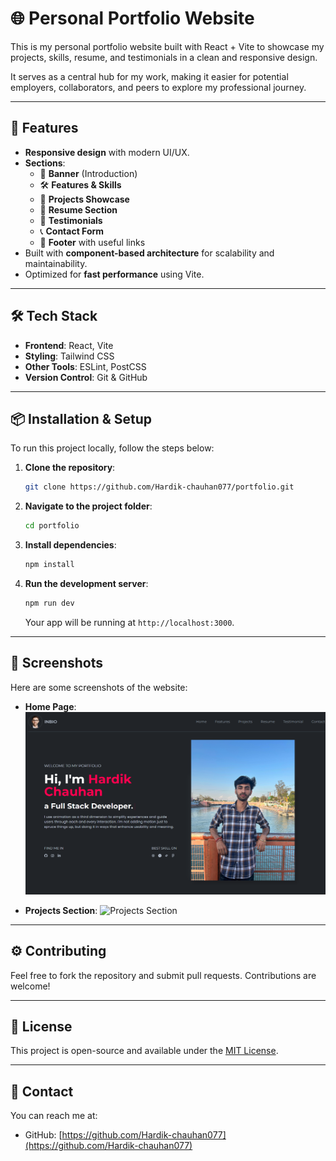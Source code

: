 # 🌐 Personal Portfolio Website

This is my personal portfolio website built with React + Vite to showcase my projects, skills, resume, and testimonials in a clean and responsive design.

It serves as a central hub for my work, making it easier for potential employers, collaborators, and peers to explore my professional journey.

---

## 🚀 Features

- **Responsive design** with modern UI/UX.
- **Sections**:
  - 🎯 **Banner** (Introduction)
  - 🛠️ **Features & Skills**
  - 📂 **Projects Showcase**
  - 📄 **Resume Section**
  - 💬 **Testimonials**
  - 📞 **Contact Form**
  - 🔗 **Footer** with useful links
- Built with **component-based architecture** for scalability and maintainability.
- Optimized for **fast performance** using Vite.

---

## 🛠️ Tech Stack

- **Frontend**: React, Vite
- **Styling**: Tailwind CSS
- **Other Tools**: ESLint, PostCSS
- **Version Control**: Git & GitHub

---

## 📦 Installation & Setup

To run this project locally, follow the steps below:

1. **Clone the repository**:

    ```bash
    git clone https://github.com/Hardik-chauhan077/portfolio.git
    ```

2. **Navigate to the project folder**:

    ```bash
    cd portfolio
    ```

3. **Install dependencies**:

    ```bash
    npm install
    ```

4. **Run the development server**:

    ```bash
    npm run dev
    ```

    Your app will be running at `http://localhost:3000`.

---

## 📸 Screenshots

Here are some screenshots of the website:

- **Home Page**: 
  ![Home Page](https://github.com/Hardik-chauhan077/portfolio/blob/e5dd09c7f09dc8b8c528158ea8dfffed20308630/image/homePage.png)

- **Projects Section**:
  ![Projects Section](./screenshots/projects.png)

---

## ⚙️ Contributing

Feel free to fork the repository and submit pull requests. Contributions are welcome!

---

## 📝 License

This project is open-source and available under the [MIT License](LICENSE).

---

## 💬 Contact

You can reach me at:
- GitHub: [https://github.com/Hardik-chauhan077](https://github.com/Hardik-chauhan077)
